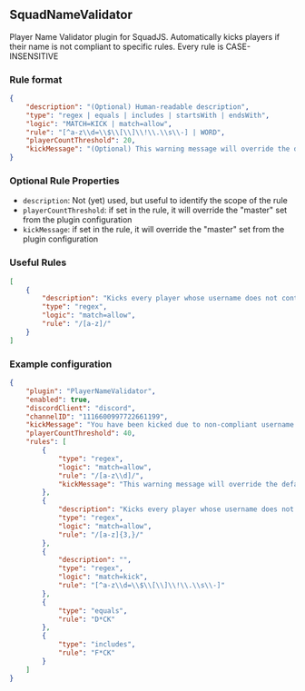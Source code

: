 ## SquadNameValidator
Player Name Validator plugin for SquadJS.
Automatically kicks players if their name is not compliant to specific rules.
Every rule is CASE-INSENSITIVE

### Rule format
```json
{
    "description": "(Optional) Human-readable description",
    "type": "regex | equals | includes | startsWith | endsWith",
    "logic": "MATCH=KICK | match=allow",
    "rule": "[^a-z\\d=\\$\\[\\]\\!\\.\\s\\-] | WORD",
    "playerCountThreshold": 20,
    "kickMessage": "(Optional) This warning message will override the default message.\n\nForbidden: %FORBIDDEN%", 
}
```
### Optional Rule Properties
- `description`: Not (yet) used, but useful to identify the scope of the rule
- `playerCountThreshold`: if set in the rule, it will override the "master" set from the plugin configuration
- `kickMessage`: if set in the rule, it will override the "master" set from the plugin configuration

### Useful Rules
```json
[
    {
        "description": "Kicks every player whose username does not contain at least 1 latin letter",
        "type": "regex",
        "logic": "match=allow",
        "rule": "/[a-z]/"
    }
]
```

### Example configuration
```json
{
    "plugin": "PlayerNameValidator",
    "enabled": true,
    "discordClient": "discord",
    "channelID": "1116600997722661199",
    "kickMessage": "You have been kicked due to non-compliant username.\n\nForbidden: %FORBIDDEN%",
    "playerCountThreshold": 40,
    "rules": [
        {
            "type": "regex",
            "logic": "match=allow",
            "rule": "/[a-z\\d]/",
            "kickMessage": "This warning message will override the default message.\n\nForbidden: %FORBIDDEN%",    
        },
        {
            "description": "Kicks every player whose username does not contain at least 3 latin letter",
            "type": "regex",
            "logic": "match=allow",
            "rule": "/[a-z]{3,}/"
        },
        {
            "description": "",
            "type": "regex",
            "logic": "match=kick",
            "rule": "[^a-z\\d=\\$\\[\\]\\!\\.\\s\\-]"
        },
        {
            "type": "equals",
            "rule": "D*CK"
        },
        {
            "type": "includes",
            "rule": "F*CK"
        }
    ]
}
```
